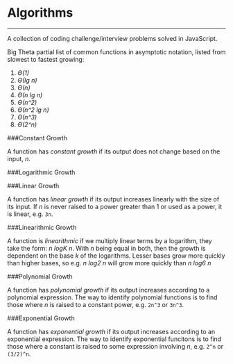 # Algorithms
----------------

A collection of coding challenge/interview problems solved in JavaScript.

Big Theta partial list of common functions in asymptotic notation, listed from slowest to fastest growing:

1. *Θ(1)*
2. *Θ(lg n)*
3. *Θ(n)*
4. *Θ(n lg n)*
5. *Θ(n^2)*
6. *Θ(n^2​​ lg n)*
7. *Θ(n^3)*
8. *Θ(2^n)*

###Constant Growth

A function has *constant growth* if its output does not change based on the input, *n*.

###Logarithmic Growth

###Linear Growth

A function has *linear growth* if its output increases linearly with the size of its input. If *n* is never raised to a power greater than 1 or used as a power, it is linear, e.g. `3n`.

###Linearithmic Growth

A function is *linearithmic* if we multiply linear terms by a logarithm, they take the form: *n logK n*. With *n* being equal in both, then the growth is dependent on the base *k* of the logarithms. Lesser bases grow more quickly than higher bases, so e.g. *n log2 n* will grow more quickly than *n log6 n*

###Polynomial Growth

A function has *polynomial growth* if its output increases according to a polynomial expression. The way to identify polynomial functions is to find those where *n* is raised to a constant power, e.g. `2n^3` or `3n^3`.

###Exponential Growth

A function has *exponential growth* if its output increases according to an exponential expression. The way to identify exponential funcitons is to find those where a constant is raised to some expression involving *n*, e.g. `2^n` or `(3/2)^n`.
